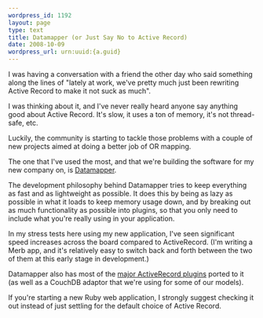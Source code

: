 ```yaml
--- 
wordpress_id: 1192
layout: page
type: text
title: Datamapper (or Just Say No to Active Record)
date: 2008-10-09  
wordpress_url: urn:uuid:{a.guid}
---
```

I was having a conversation with a friend the other day who said something along the lines of "lately at work, we've pretty much just been rewriting Active Record to make it not suck as much".

I was thinking about it, and I've never really heard anyone say anything good about Active Record.  It's slow, it uses a ton of memory, it's not thread-safe, etc.

Luckily, the community is starting to tackle those problems with a couple of new projects aimed at doing a better job of OR mapping.

The one that I've used the most, and that we're building the software for my new company on, is <a href="http://datamapper.org/">Datamapper</a>.

The development philosophy behind Datamapper tries to keep everything as fast and as lightweight as possible.  It does this by being as lazy as possible in what it loads to keep memory usage down, and by breaking out as much functionality as possible into plugins, so that you only need to include what you're really using in your application.

In my stress tests here using my new application, I've seen significant speed increases across the board compared to ActiveRecord. (I'm writing a Merb app, and it's relatively easy to switch back and forth between the two of them at this early stage in development.)

Datamapper also has most of the <a href="http://datamapper.org/docs/dm_more/index.html">major ActiveRecord plugins</a> ported to it (as well as a CouchDB adaptor that we're using for some of our models).

If you're starting a new Ruby web application, I strongly suggest checking it out instead of just settling for the default choice of Active Record.
